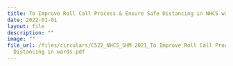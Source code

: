 ```yaml
---
title: To Improve Roll Call Process & Ensure Safe Distancing in NHCS wards
date: 2022-01-01
layout: file
description: ""
image: ""
file_url: /files/circulars/C522_NHCS_SHM 2021_To Improve Roll Call Process, Ensure Safe
  Distancing in wards.pdf
---
```

